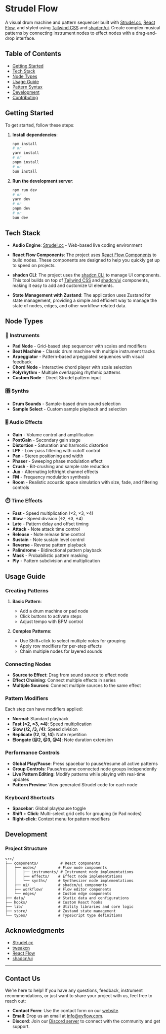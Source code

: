 # Strudel Flow

A visual drum machine and pattern sequencer built with [Strudel.cc](https://strudel.cc), [React Flow](https://reactflow.dev), and styled using [Tailwind CSS](https://tailwindcss.com/) and [shadcn/ui](https://ui.shadcn.com/). Create complex musical patterns by connecting instrument nodes to effect nodes with a drag-and-drop interface.

## Table of Contents

- [Getting Started](#getting-started)
- [Tech Stack](#tech-stack)
- [Node Types](#node-types)
- [Usage Guide](#usage-guide)
- [Pattern Syntax](#pattern-syntax)
- [Development](#development)
- [Contributing](#contributing)

## Getting Started

To get started, follow these steps:

1. **Install dependencies**:

   ```bash
   npm install
   # or
   yarn install
   # or
   pnpm install
   # or
   bun install
   ```

2. **Run the development server**:

   ```bash
   npm run dev
   # or
   yarn dev
   # or
   pnpm dev
   # or
   bun dev
   ```

## Tech Stack

- **Audio Engine**: [Strudel.cc](https://strudel.cc) - Web-based live coding environment

- **React Flow Components**: The project uses [React Flow Components](https://reactflow.dev/components) to build nodes. These components are designed to help you quickly get up to speed on projects.

- **shadcn CLI**: The project uses the [shadcn CLI](https://ui.shadcn.com/docs/cli) to manage UI components. This tool builds on top of [Tailwind CSS](https://tailwindcss.com/) and [shadcn/ui](https://ui.shadcn.com/) components, making it easy to add and customize UI elements.

- **State Management with Zustand**: The application uses Zustand for state management, providing a simple and efficient way to manage the state of nodes, edges, and other workflow-related data.

## Node Types

### 🎵 Instruments

- **Pad Node** - Grid-based step sequencer with scales and modifiers
- **Beat Machine** - Classic drum machine with multiple instrument tracks
- **Arpeggiator** - Pattern-based arpeggiated sequences with visual feedback
- **Chord Node** - Interactive chord player with scale selection
- **Polyrhythm** - Multiple overlapping rhythmic patterns
- **Custom Node** - Direct Strudel pattern input

### 🎛️ Synths

- **Drum Sounds** - Sample-based drum sound selection
- **Sample Select** - Custom sample playback and selection

### 🎚️ Audio Effects

- **Gain** - Volume control and amplification
- **PostGain** - Secondary gain stage
- **Distortion** - Saturation and harmonic distortion
- **LPF** - Low-pass filtering with cutoff control
- **Pan** - Stereo positioning and width
- **Phaser** - Sweeping phase modulation effect
- **Crush** - Bit-crushing and sample rate reduction
- **Jux** - Alternating left/right channel effects
- **FM** - Frequency modulation synthesis
- **Room** - Realistic acoustic space simulation with size, fade, and filtering controls

### ⏱️ Time Effects

- **Fast** - Speed multiplication (×2, ×3, ×4)
- **Slow** - Speed division (÷2, ÷3, ÷4)
- **Late** - Pattern delay and offset timing
- **Attack** - Note attack time control
- **Release** - Note release time control
- **Sustain** - Note sustain level control
- **Reverse** - Reverse pattern playback
- **Palindrome** - Bidirectional pattern playback
- **Mask** - Probabilistic pattern masking
- **Ply** - Pattern subdivision and multiplication

## Usage Guide

### Creating Patterns

1. **Basic Pattern**:

   - Add a drum machine or pad node
   - Click buttons to activate steps
   - Adjust tempo with BPM control

2. **Complex Patterns**:
   - Use Shift+click to select multiple notes for grouping
   - Apply row modifiers for per-step effects
   - Chain multiple nodes for layered sounds

### Connecting Nodes

- **Source to Effect**: Drag from sound source to effect node
- **Effect Chaining**: Connect multiple effects in series
- **Multiple Sources**: Connect multiple sources to the same effect

### Pattern Modifiers

Each step can have modifiers applied:

- **Normal**: Standard playback
- **Fast (×2, ×3, ×4)**: Speed multiplication
- **Slow (/2, /3, /4)**: Speed division
- **Replicate (!2, !3, !4)**: Note repetition
- **Elongate (@2, @3, @4)**: Note duration extension

### Performance Controls

- **Global Play/Pause**: Press spacebar to pause/resume all active patterns
- **Group Controls**: Pause/resume connected node groups independently
- **Live Pattern Editing**: Modify patterns while playing with real-time updates
- **Pattern Preview**: View generated Strudel code for each node

### Keyboard Shortcuts

- **Spacebar**: Global play/pause toggle
- **Shift + Click**: Multi-select grid cells for grouping (in Pad nodes)
- **Right-click**: Context menu for pattern modifiers

## Development

### Project Structure

```
src/
├── components/          # React components
│   ├── nodes/          # Flow node components
│   │   ├── instruments/ # Instrument node implementations
│   │   ├── effects/    # Effect node implementations
│   │   └── synths/     # Synthesizer node implementations
│   ├── ui/             # shadcn/ui components
│   ├── workflow/       # Flow editor components
│   └── edges/          # Custom edge components
├── data/               # Static data and configurations
├── hooks/              # Custom React hooks
├── lib/                # Utility libraries and core logic
├── store/              # Zustand state management
└── types/              # TypeScript type definitions
```

## Acknowledgments

- [Strudel.cc](https://strudel.cc)
- [tweakcn](https://tweakcn.com)
- [React Flow](https://reactflow.dev)
- [shadcn/ui](https://ui.shadcn.com)

---

## Contact Us

We’re here to help! If you have any questions, feedback, instrument recommendations, or just want to share your project with us, feel free to reach out:

- **Contact Form**: Use the contact form on our [website](https://xyflow.com/contact).
- **Email**: Drop us an email at [info@xyflow.com](mailto:info@xyflow.com).
- **Discord**: Join our [Discord server](https://discord.com/invite/RVmnytFmGW) to connect with the community and get support.
